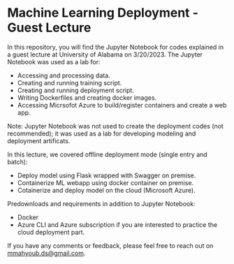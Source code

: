 # Machine Learning Deployment - Guest Lecture 
In this repository, you will find the Jupyter Notebook for codes explained in a guest lecture at University of Alabama on 3/20/2023. The Jupyter Notebook was used as a lab for:
- Accessing and processing data.
- Creating and running training script.
- Creating and running deployment script.
- Writing Dockerfiles and creating docker images.
- Accessing Micrsofot Azure to build/register containers and create a web app.

Note: Jupyter Notebook was not used to create the deployment codes (not recommended); it was used as a lab for developing modeling and deployment artificats. 

In this lecture, we covered offline deployment mode (single entry and batch):
  - Deploy model using Flask wrapped with Swagger on premise.
  - Containerize ML webapp using docker container on premise. 
  - Cotainerize and deploy model on the cloud (Microsoft Azure). 

Predownloads and requirements in addition to Jupyter Notebook:
- Docker 
- Azure CLI and Azure subscription if you are interested to practice the cloud deployment part. 

If you have any comments or feedback, please feel free to reach out on mmahyoub.ds@gmail.com.
